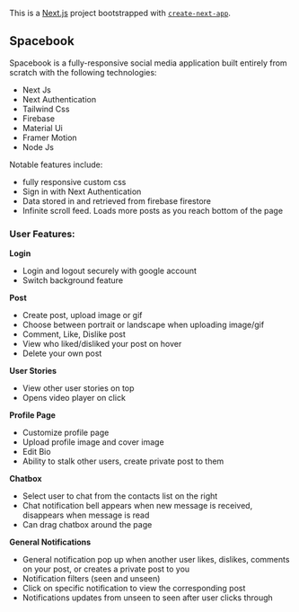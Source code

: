 This is a [Next.js](https://nextjs.org/) project bootstrapped with [`create-next-app`](https://github.com/vercel/next.js/tree/canary/packages/create-next-app).

## Spacebook

Spacebook is a fully-responsive social media application built entirely from scratch with the following technologies:

- Next Js
- Next Authentication
- Tailwind Css
- Firebase
- Material Ui
- Framer Motion
- Node Js

Notable features include:
- fully responsive custom css 
- Sign in with Next Authentication
- Data stored in and retrieved from firebase firestore
- Infinite scroll feed. Loads more posts as you reach bottom of the page


### User Features:

**Login**
- Login and logout securely with google account
- Switch background feature

**Post**
- Create post, upload image or gif 
- Choose between portrait or landscape when uploading image/gif
- Comment, Like, Dislike post
- View who liked/disliked your post on hover
- Delete your own post

**User Stories**
- View other user stories on top
- Opens video player on click

**Profile Page**
- Customize profile page
- Upload profile image and cover image
- Edit Bio
- Ability to stalk other users, create private post to them

**Chatbox**
- Select user to chat from the contacts list on the right
- Chat notification bell appears when new message is received, disappears when message is read
- Can drag chatbox around the page

**General Notifications**
- General notification pop up when another user likes, dislikes, comments on your post, or creates a private post to you
- Notification filters (seen and unseen)
- Click on specific notification to view the corresponding post
- Notifications updates from unseen to seen after user clicks through





